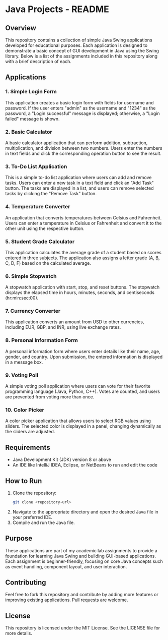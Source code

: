 # Java Projects - README

## Overview

This repository contains a collection of simple Java Swing applications developed for educational purposes. Each application is designed to demonstrate a basic concept of GUI development in Java using the Swing library. Below is a list of the assignments included in this repository along with a brief description of each.

## Applications

### 1. Simple Login Form
This application creates a basic login form with fields for username and password. If the user enters "admin" as the username and "1234" as the password, a "Login successful" message is displayed; otherwise, a "Login failed" message is shown.

### 2. Basic Calculator
A basic calculator application that can perform addition, subtraction, multiplication, and division between two numbers. Users enter the numbers in text fields and click the corresponding operation button to see the result.

### 3. To-Do List Application
This is a simple to-do list application where users can add and remove tasks. Users can enter a new task in a text field and click an "Add Task" button. The tasks are displayed in a list, and users can remove selected tasks by clicking the "Remove Task" button.

### 4. Temperature Converter
An application that converts temperatures between Celsius and Fahrenheit. Users can enter a temperature in Celsius or Fahrenheit and convert it to the other unit using the respective button.

### 5. Student Grade Calculator
This application calculates the average grade of a student based on scores entered in three subjects. The application also assigns a letter grade (A, B, C, D, F) based on the calculated average.

### 6. Simple Stopwatch
A stopwatch application with start, stop, and reset buttons. The stopwatch displays the elapsed time in hours, minutes, seconds, and centiseconds (hr:min:sec:00).

### 7. Currency Converter
This application converts an amount from USD to other currencies, including EUR, GBP, and INR, using live exchange rates. 

### 8. Personal Information Form
A personal information form where users enter details like their name, age, gender, and country. Upon submission, the entered information is displayed in a message box.

### 9. Voting Poll
A simple voting poll application where users can vote for their favorite programming language (Java, Python, C++). Votes are counted, and users are prevented from voting more than once.

### 10. Color Picker
A color picker application that allows users to select RGB values using sliders. The selected color is displayed in a panel, changing dynamically as the sliders are adjusted.

## Requirements
- Java Development Kit (JDK) version 8 or above
- An IDE like IntelliJ IDEA, Eclipse, or NetBeans to run and edit the code

## How to Run
1. Clone the repository:
   ```sh
   git clone <repository-url>
   ```
2. Navigate to the appropriate directory and open the desired Java file in your preferred IDE.
3. Compile and run the Java file.

## Purpose
These applications are part of my academic lab assignments to provide a foundation for learning Java Swing and building GUI-based applications. Each assignment is beginner-friendly, focusing on core Java concepts such as event handling, component layout, and user interaction.

## Contributing
Feel free to fork this repository and contribute by adding more features or improving existing applications. Pull requests are welcome.

## License
This repository is licensed under the MIT License. See the LICENSE file for more details.



